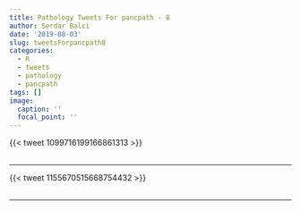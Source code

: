 ```yaml
---
title: Pathology Tweets For pancpath - 8
author: Serdar Balci
date: '2019-08-03'
slug: tweetsForpancpath8
categories:
  - R
  - tweets
  - pathology
  - pancpath
tags: []
image:
  caption: ''
  focal_point: ''
---
```



{{< tweet 1099716199166861313 >}}
<br>
<br>
<hr>
{{< tweet 1155670515668754432 >}}
<br>
<br>
<hr>
